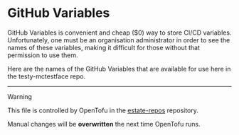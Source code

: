 # GitHub Variables

GitHub Variables is convenient and cheap ($0) way to store CI/CD variables. Unfortunately, one must be an organisation
administrator in order to see the names of these variables, making it difficult for those without that permission to use them.

Here are the names of the GitHub Variables that are available for use here in the testy-mctestface repo.


---

> [!WARNING]  
> This file is controlled by OpenTofu in the [estate-repos](https://github.com/evoteum/estate-repos) repository.  
>  
> Manual changes will be **overwritten** the next time OpenTofu runs.
